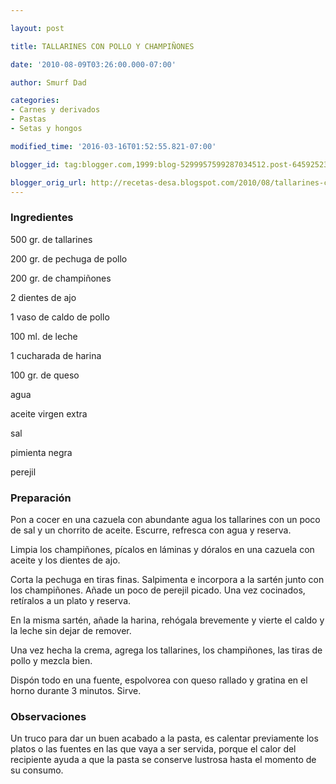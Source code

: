 ```yaml
---

layout: post

title: TALLARINES CON POLLO Y CHAMPIÑONES

date: '2010-08-09T03:26:00.000-07:00'

author: Smurf Dad

categories:
- Carnes y derivados
- Pastas
- Setas y hongos

modified_time: '2016-03-16T01:52:55.821-07:00'

blogger_id: tag:blogger.com,1999:blog-5299957599287034512.post-6459252364954724119

blogger_orig_url: http://recetas-desa.blogspot.com/2010/08/tallarines-con-pollo-y-champinones.html
---
```


<h3>Ingredientes</h3>

500 gr. de tallarines

200 gr. de pechuga de pollo

200 gr. de champiñones

2 dientes de ajo

1 vaso de caldo de pollo

100 ml. de leche

1 cucharada de harina

100 gr. de queso

agua

aceite virgen extra

sal

pimienta negra

perejil

<h3>Preparación</h3>

Pon a cocer en una cazuela con abundante agua los tallarines con un poco de sal y un chorrito de aceite. Escurre, refresca con agua y reserva.

Limpia los champiñones, pícalos en láminas y dóralos en una cazuela con aceite y los dientes de ajo.

Corta la pechuga en tiras finas. Salpimenta e incorpora a la sartén junto con los champiñones. Añade un poco de perejil picado. Una vez cocinados, retíralos a un plato y reserva.

En la misma sartén, añade la harina, rehógala brevemente y vierte el caldo y la leche sin dejar de remover.

Una vez hecha la crema, agrega los tallarines, los champiñones, las tiras de pollo y mezcla bien.

Dispón todo en una fuente, espolvorea con queso rallado y gratina en el horno durante 3 minutos. Sirve.

<h3>Observaciones</h3>

Un truco para dar un buen acabado a la pasta, es calentar previamente los platos o las fuentes en las que vaya a ser servida, porque el calor del recipiente ayuda a que la pasta se conserve lustrosa hasta el momento de su consumo.